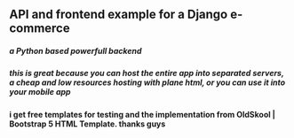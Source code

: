 ## API and frontend example for a Django e-commerce #
##### a Python based powerfull backend
##### this is great because you can host the entire app into separated servers, a cheap and low resources hosting with plane html, or you can use it into your mobile app
#### i get free templates for testing and the implementation from OldSkool | Bootstrap 5 HTML Template. thanks guys